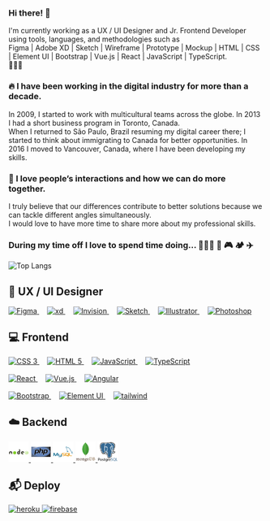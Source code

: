 ### Hi there! 👋
I'm currently working as a UX / UI Designer and Jr. Frontend Developer using tools, languages, and methodologies such as<br>
Figma | Adobe XD | Sketch | Wireframe | Prototype | Mockup | HTML | CSS | Element UI | Bootstrap | Vue.js | React | JavaScript | TypeScript.
<br>
🚀🚀🚀
<br>
### 🔥 I have been working in the digital industry for more than a decade.
In 2009, I started to work with multicultural teams across the globe. In 2013 I had a short business program in Toronto, Canada.<br>
When I returned to São Paulo, Brazil resuming my digital career there; I started to think about immigrating to Canada for better opportunities. In 2016 I moved to Vancouver, Canada, where I have been developing my skills.

### 🥰 I love people’s interactions and how we can do more together.
I truly believe that our differences contribute to better solutions because we can tackle different angles simultaneously.<br>
I would love to have more time to share more about my professional skills.

### During my time off I love to spend time doing... 👨‍👩‍👦 🚵 🎮 🏕️ ✈️

![Top Langs](https://github-readme-stats.vercel.app/api/top-langs/?username=kleber-smartdev&layout=compact)

## 📱 UX / UI Designer
<p align="left"> 
  <a href="https://www.figma.com/" target="_blank" rel="noreferrer">
    <img src="https://kleberux.com/imgs/figma.svg" alt="Figma" width="50" height="50"/>
  </a>
  &nbsp;&nbsp;&nbsp;
  <a href="https://www.adobe.com/products/xd.html" target="_blank" rel="noreferrer">
    <img src="https://kleberux.com/imgs/adobe-xd.svg" alt="xd" width="50" height="50"/>
  </a>
  &nbsp;&nbsp;&nbsp;
  <a href="https://www.invisionapp.com" target="_blank" rel="noreferrer">
    <img src="https://kleberux.com/imgs/invision.svg" alt="Invision" width="50" height="50"/>
  </a>
  &nbsp;&nbsp;&nbsp;
  <a href="https://www.sketch.com" target="_blank" rel="noreferrer">
    <img src="https://kleberux.com/imgs/sketch.svg" alt="Sketch" width="50" height="50"/>
  </a>
  &nbsp;&nbsp;&nbsp;
  <a href="https://www.adobe.com/in/products/illustrator.html" target="_blank" rel="noreferrer">
    <img src="https://kleberux.com/imgs/adobe-illustrator.svg" alt="Illustrator" width="50" height="50"/>
  </a>
  &nbsp;&nbsp;&nbsp;
  <a href="https://www.photoshop.com/en" target="_blank" rel="noreferrer">
    <img src="https://kleberux.com/imgs/adobe-photoshop.svg" alt="Photoshop" width="50" height="50"/>
  </a> 
</p>

## 💻 Frontend
<p align="left">
<a href="https://www.w3schools.com/css/" target="_blank" rel="noreferrer">
  <img src="https://kleberux.com/imgs/css-3.svg" alt="CSS 3" width="50" height="50"/>
</a>
&nbsp;&nbsp;&nbsp;
<a href="https://www.w3.org/html/" target="_blank" rel="noreferrer">
  <img src="https://kleberux.com/imgs/html-5.svg" alt="HTML 5" width="50" height="50"/>
</a>
&nbsp;&nbsp;&nbsp;
<a href="https://developer.mozilla.org/en-US/docs/Web/JavaScript" target="_blank" rel="noreferrer">
  <img src="https://kleberux.com/imgs/java-script.svg" alt="JavaScript" width="50" height="50"/>
</a>
&nbsp;&nbsp;&nbsp; 
<a href="https://www.typescriptlang.org/" target="_blank" rel="noreferrer">
  <img src="https://kleberux.com/imgs/type-script.svg" alt="TypeScript" width="50" height="50"/>
</a>
<br>
<br>
<a href="https://reactjs.org/" target="_blank" rel="noreferrer">
<img src="https://kleberux.com/imgs/react.svg" alt="React" width="50" height="50"/>
</a>
&nbsp;&nbsp;&nbsp;
<a href="https://vuejs.org/" target="_blank" rel="noreferrer">
  <img src="https://kleberux.com/imgs/vue.svg" alt="Vue.js" width="50" height="50"/>
</a>
&nbsp;&nbsp;&nbsp;
<a href="https://angular.io" target="_blank" rel="noreferrer">
  <img src="https://kleberux.com/imgs/angular.svg" alt="Angular" width="50" height="50"/>
</a>
<br>
<br>
<a href="https://getbootstrap.com" target="_blank" rel="noreferrer">
  <img src="https://kleberux.com/imgs/bootstrap.svg" alt="Bootstrap" width="50" height="50"/>
</a>
&nbsp;&nbsp;&nbsp;
<a href="https://element.eleme.io/" target="_blank" rel="noreferrer">
  <img src="https://kleberux.com/imgs/element-ui.svg" alt="Element UI" width="50" height="50"/>
</a>
&nbsp;&nbsp;&nbsp;
<a href="https://tailwindcss.com/" target="_blank" rel="noreferrer">
  <img src="https://kleberux.com/imgs/tailwind-css.svg" alt="tailwind" height="50" />
</a> 
</p>

## ☁️ Backend
<p align="left"> 
<a href="https://nodejs.org" target="_blank" rel="noreferrer"> <img src="https://raw.githubusercontent.com/devicons/devicon/master/icons/nodejs/nodejs-original-wordmark.svg" alt="nodejs" width="40" height="40"/> </a> 
<a href="https://www.php.net" target="_blank" rel="noreferrer"> <img src="https://raw.githubusercontent.com/devicons/devicon/master/icons/php/php-original.svg" alt="php" width="40" height="40"/> </a> 
<a href="https://www.mysql.com/" target="_blank" rel="noreferrer"> <img src="https://raw.githubusercontent.com/devicons/devicon/master/icons/mysql/mysql-original-wordmark.svg" alt="mysql" width="40" height="40"/> </a> 
<a href="https://www.mongodb.com/" target="_blank" rel="noreferrer"> <img src="https://raw.githubusercontent.com/devicons/devicon/master/icons/mongodb/mongodb-original-wordmark.svg" alt="mongodb" width="40" height="40"/> </a> 
<a href="https://www.postgresql.org" target="_blank" rel="noreferrer"> <img src="https://raw.githubusercontent.com/devicons/devicon/master/icons/postgresql/postgresql-original-wordmark.svg" alt="postgresql" width="40" height="40"/> </a> 
</p>


## 📬 Deploy
<p align="left"> 
<a href="https://heroku.com" target="_blank" rel="noreferrer"> <img src="https://www.vectorlogo.zone/logos/heroku/heroku-icon.svg" alt="heroku" width="40" height="40"/> </a> 
<a href="https://firebase.google.com/" target="_blank" rel="noreferrer"> <img src="https://www.vectorlogo.zone/logos/firebase/firebase-icon.svg" alt="firebase" width="40" height="40"/> </a> 
</p>
